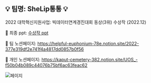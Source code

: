 ## :bulb: 팀명: SheLip통통 :bulb:  

2022 대학혁신지원사업: 빅데이터연계경진대회 동상(3위) 수상작 (2022.12)

:pushpin: 최종 ppt: [수상작 ppt](https://github.com/juyeonyoon/UOS_Bigdata_Contest/blob/abb22bf18753f84b4578317fe739987952e5528e/%E1%84%89%E1%85%A5%E1%84%8B%E1%85%AE%E1%86%AF%E1%84%89%E1%85%B5%20%E1%84%8C%E1%85%A1%E1%86%BC%E1%84%8B%E1%85%A2%E1%84%8B%E1%85%B5%E1%86%AB%20%E1%84%83%E1%85%A6%E1%84%8B%E1%85%B5%E1%84%90%E1%85%A5%20%E1%84%8B%E1%85%A7%E1%86%AB%E1%84%80%E1%85%A8%E1%84%85%E1%85%B3%E1%86%AF%20%E1%84%90%E1%85%A9%E1%86%BC%E1%84%92%E1%85%A1%E1%86%AB%20%E1%84%87%E1%85%A2%E1%84%85%E1%85%B5%E1%84%8B%E1%85%A5%20%E1%84%91%E1%85%B3%E1%84%85%E1%85%B5%20%E1%84%87%E1%85%A1%E1%86%BC%E1%84%92%E1%85%A3%E1%86%BC%E1%84%89%E1%85%A5%E1%86%BC%20%E1%84%8C%E1%85%A6%E1%84%80%E1%85%A9_%E1%84%8C%E1%85%A6%E1%84%8E%E1%85%AE%E1%86%AF%E1%84%8B%E1%85%AD%E1%86%BC_%E1%84%8E%E1%85%AC%E1%84%8C%E1%85%A9%E1%86%BC.pdf)

:pushpin: 팀 노션페이지: <https://helpful-euphonium-78e.notion.site/2022-377e319df2e741f4a4817dd0857b0f56>

:pushpin: 개인 노션페이지: <https://kaput-cemetery-382.notion.site/UOS_-f50b04b089c44076b75bf6ac63feac62>

![페이지](https://user-images.githubusercontent.com/83544107/228514333-e3399492-17ad-4f20-873b-26194f2f75e2.jpg)
